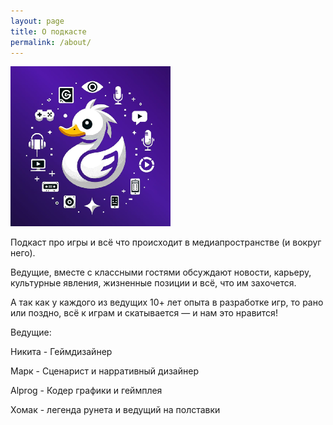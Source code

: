 ```yaml
---
layout: page
title: О подкасте
permalink: /about/
---
```


![Duck](/logo.png "Duck syndrome")

Подкаст про игры и всё что происходит в медиапространстве (и вокруг него). 

Ведущие, вместе с классными гостями обсуждают новости, карьеру, культурные явления, жизненные позиции и всё, что им захочется.   

А так как у каждого из ведущих 10+ лет опыта в разработке игр, то рано или поздно, всё к играм и скатывается — и нам это нравится!


Ведущие:

Никита - Геймдизайнер

Марк - Сценарист и нарративный дизайнер

Alprog - Кодер графики и геймплея


Хомак - легенда рунета и ведущий на полставки